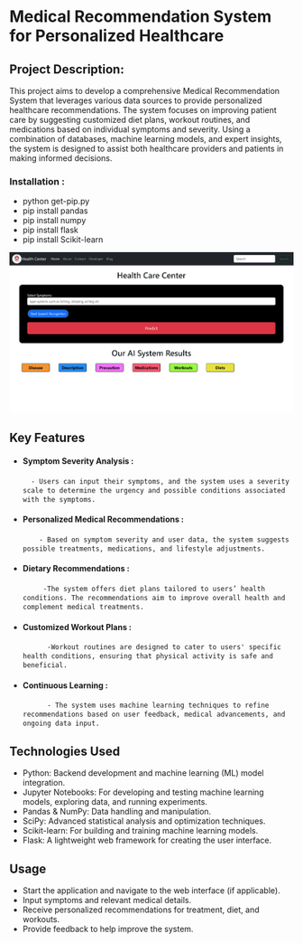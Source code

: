 # Medical Recommendation System for Personalized Healthcare
## Project Description:
This project aims to develop a comprehensive Medical Recommendation System that leverages various data sources to provide personalized healthcare recommendations. The system focuses on improving patient care by suggesting customized diet plans, workout routines, and medications based on individual symptoms and severity. Using a combination of databases, machine learning models, and expert insights, the system is designed to assist both healthcare providers and patients in making informed decisions.

### Installation :
- python get-pip.py
- pip install pandas
- pip install numpy
- pip install flask
- pip install Scikit-learn



![image alt](https://github.com/FNICKE/Medical-Recommendation/blob/main/Img.png?raw=true)


## Key Features
- #### Symptom Severity Analysis :
        - Users can input their symptoms, and the system uses a severity scale to determine the urgency and possible conditions associated with the symptoms.

- #### Personalized Medical Recommendations :
          - Based on symptom severity and user data, the system suggests possible treatments, medications, and lifestyle adjustments.

- #### Dietary Recommendations :
           -The system offers diet plans tailored to users’ health conditions. The recommendations aim to improve overall health and complement medical treatments.

- #### Customized Workout Plans :
            -Workout routines are designed to cater to users' specific health conditions, ensuring that physical activity is safe and beneficial.

- #### Continuous Learning :
            - The system uses machine learning techniques to refine recommendations based on user feedback, medical advancements, and ongoing data input.

## Technologies Used
 - Python: Backend development and machine learning (ML) model integration.
 - Jupyter Notebooks: For developing and testing machine learning models, exploring data, and running experiments.
 - Pandas & NumPy: Data handling and manipulation.
 - SciPy: Advanced statistical analysis and optimization techniques.
 - Scikit-learn: For building and training machine learning models.
 - Flask: A lightweight web framework for creating the user interface.

## Usage
- Start the application and navigate to the web interface (if applicable).
- Input symptoms and relevant medical details.
- Receive personalized recommendations for treatment, diet, and workouts.
- Provide feedback to help improve the system.
   
          






